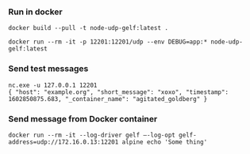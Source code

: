 ### Run in docker

```
docker build --pull -t node-udp-gelf:latest .

docker run --rm -it -p 12201:12201/udp --env DEBUG=app:* node-udp-gelf:latest
```

### Send test messages

```
nc.exe -u 127.0.0.1 12201
{ "host": "example.org", "short_message": "xoxo", "timestamp": 1602850875.683, "_container_name": "agitated_goldberg" }
```

### Send message from Docker container

```
docker run --rm -it --log-driver gelf –-log-opt gelf-address=udp://172.16.0.13:12201 alpine echo 'Some thing'
```
